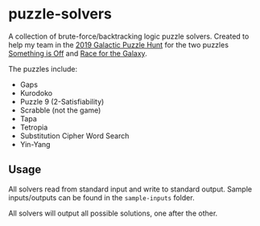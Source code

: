 # puzzle-solvers
A collection of brute-force/backtracking logic puzzle solvers. Created to help my team in the [2019 Galactic Puzzle Hunt](https://2019.galacticpuzzlehunt.com/puzzles) for the two puzzles [Something is Off](https://2019.galacticpuzzlehunt.com/puzzle/something-is-off) and [Race for the Galaxy](https://2019.galacticpuzzlehunt.com/puzzle/race-for-the-galaxy).

The puzzles include:
- Gaps
- Kurodoko
- Puzzle 9 (2-Satisfiability)
- Scrabble (not the game)
- Tapa
- Tetropia
- Substitution Cipher Word Search
- Yin-Yang

## Usage
All solvers read from standard input and write to standard output. Sample inputs/outputs can be found in the `sample-inputs` folder.

All solvers will output all possible solutions, one after the other.
